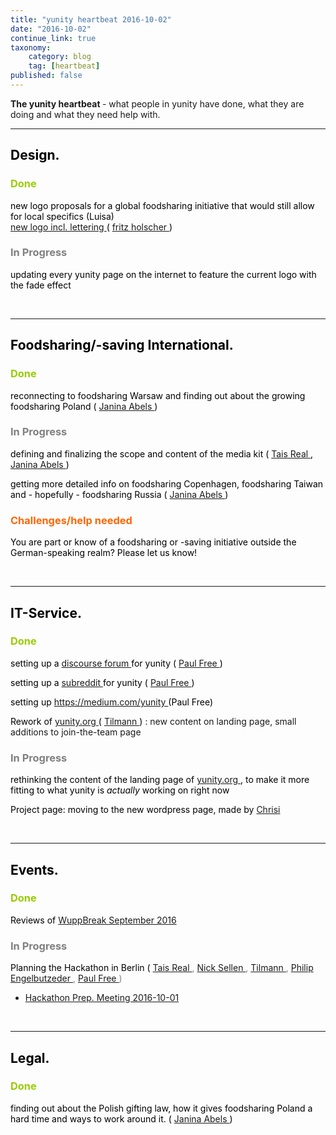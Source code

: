 ```yaml
---
title: "yunity heartbeat 2016-10-02"
date: "2016-10-02"
continue_link: true
taxonomy:
    category: blog
    tag: [heartbeat]
published: false
---
```


<div class="wiki-content">
 <div style="margin-left: 0.0px;">
  <p>
   <strong>
    The yunity heartbeat
   </strong>
   - what people in yunity have done, what they are doing and what they need help with.
  </p>
  <hr/>
 </div>
 <h2 id="yunityheartbeat2016-10-02-Design.">
  <span style="color: rgb(0,0,0);">
   <strong>
    Design.
   </strong>
  </span>
 </h2>
 <h3 id="yunityheartbeat2016-10-02-Done">
  <span style="color: rgb(0,0,0);">
   <span style="color: rgb(153,204,0);">
    Done
   </span>
  </span>
 </h3>
 <p>
  <span style="color: rgb(0,0,0);">
   new logo proposals for a global foodsharing initiative that would still allow for local specifics (Luisa)
   <br/>
   <a class="external-link" href="http://yunity.trydiscourse.com/t/design-ideas-for-yunity/66" rel="nofollow">
    new logo incl. lettering
   </a>
   (
   <a class="confluence-userlink user-mention" data-base-url="https://yunity.atlassian.net/wiki" data-linked-resource-id="31391745" data-linked-resource-type="userinfo" data-linked-resource-version="1" data-username="fritz" href="https://yunity.atlassian.net/wiki/display/~fritz">
    fritz holscher
   </a>
   )
   <br/>
  </span>
 </p>
 <h3 id="yunityheartbeat2016-10-02-InProgress">
  <span style="color: rgb(128,128,128);">
   In Progress
  </span>
 </h3>
 <p>
  <span style="color: rgb(0,0,0);">
   updating every yunity page on the internet to feature the current logo with the fade effect
   <br/>
  </span>
 </p>
 <p>
  <span style="color: rgb(0,0,0);">
   <br/>
  </span>
 </p>
 <hr/>
 <h2 id="yunityheartbeat2016-10-02-Foodsharing/-savingInternational.">
  <span style="color: rgb(0,0,0);">
   <strong>
    Foodsharing/-saving International.
   </strong>
  </span>
 </h2>
 <h3 id="yunityheartbeat2016-10-02-Done.1">
  <span style="color: rgb(0,0,0);">
   <span style="color: rgb(153,204,0);">
    Done
   </span>
  </span>
 </h3>
 <p>
  <span style="color: rgb(0,0,0);">
   reconnecting to foodsharing Warsaw and finding out about the growing foodsharing Poland (
   <a class="confluence-userlink user-mention" data-base-url="https://yunity.atlassian.net/wiki" data-linked-resource-id="4227489" data-linked-resource-type="userinfo" data-linked-resource-version="2" data-username="Janina" href="https://yunity.atlassian.net/wiki/display/~Janina">
    Janina Abels
   </a>
   )
  </span>
 </p>
 <h3 id="yunityheartbeat2016-10-02-InProgress.1">
  <span style="color: rgb(128,128,128);">
   In Progress
  </span>
 </h3>
 <p>
  <span style="color: rgb(0,0,0);">
   defining and finalizing the scope and content of the media kit (
   <a class="confluence-userlink user-mention" data-base-url="https://yunity.atlassian.net/wiki" data-linked-resource-id="4227353" data-linked-resource-type="userinfo" data-linked-resource-version="2" data-username="Tais" href="https://yunity.atlassian.net/wiki/display/~Tais">
    Tais Real
   </a>
   ,
   <a class="confluence-userlink user-mention" data-base-url="https://yunity.atlassian.net/wiki" data-linked-resource-id="4227489" data-linked-resource-type="userinfo" data-linked-resource-version="2" data-username="Janina" href="https://yunity.atlassian.net/wiki/display/~Janina">
    Janina Abels
   </a>
   )
  </span>
 </p>
 <p>
  <span style="color: rgb(0,0,0);">
   getting more detailed info on foodsharing Copenhagen, foodsharing Taiwan and - hopefully - foodsharing Russia (
   <a class="confluence-userlink user-mention" data-base-url="https://yunity.atlassian.net/wiki" data-linked-resource-id="4227489" data-linked-resource-type="userinfo" data-linked-resource-version="2" data-username="Janina" href="https://yunity.atlassian.net/wiki/display/~Janina">
    Janina Abels
   </a>
   )
  </span>
 </p>
 <h3 id="yunityheartbeat2016-10-02-Challenges/helpneeded">
  <span style="color: rgb(255,102,0);">
   Challenges/help needed
  </span>
 </h3>
 <p>
  <span style="color: rgb(0,0,0);">
   <span style="color: rgb(0,0,0);">
    You are part or know of a foodsharing or -saving initiative outside the German-speaking realm? Please let us know!
   </span>
   <strong>
    <br/>
   </strong>
  </span>
 </p>
 <p>
  <span style="color: rgb(0,0,0);">
   <span style="color: rgb(0,0,0);">
    <br/>
   </span>
  </span>
 </p>
 <hr/>
 <h2 id="yunityheartbeat2016-10-02-IT-Service.">
  <span style="color: rgb(0,0,0);">
   <strong>
    IT-Service.
   </strong>
  </span>
 </h2>
 <h3 id="yunityheartbeat2016-10-02-Done.2">
  <span style="color: rgb(0,0,0);">
   <span style="color: rgb(153,204,0);">
    Done
   </span>
  </span>
 </h3>
 <p>
  <span style="color: rgb(0,0,0);">
   setting up a
   <a class="external-link" href="http://yunity.trydiscourse.com/" rel="nofollow">
    discourse forum
   </a>
   for yunity (
   <a class="confluence-userlink user-mention" data-base-url="https://yunity.atlassian.net/wiki" data-linked-resource-id="5177885" data-linked-resource-type="userinfo" data-linked-resource-version="2" data-username="Paul Free" href="https://yunity.atlassian.net/wiki/display/~Paul+Free">
    Paul Free
   </a>
   )
  </span>
 </p>
 <p>
  <span style="color: rgb(0,0,0);">
   setting up a
   <a class="external-link" href="https://www.reddit.com/r/yunity" rel="nofollow">
    subreddit
   </a>
   for yunity (
   <a class="confluence-userlink user-mention" data-base-url="https://yunity.atlassian.net/wiki" data-linked-resource-id="5177885" data-linked-resource-type="userinfo" data-linked-resource-version="2" data-username="Paul Free" href="https://yunity.atlassian.net/wiki/display/~Paul+Free">
    Paul Free
   </a>
   )
  </span>
 </p>
 <p>
  <span style="color: rgb(0,0,0);">
   setting up
   <a class="external-link" href="https://medium.com/yunity" rel="nofollow">
    https://medium.com/yunity
   </a>
   (Paul Free)
  </span>
 </p>
 <p>
  <span style="color: rgb(0,0,0);">
   Rework of
   <a class="external-link" href="http://yunity.org" rel="nofollow">
    yunity.org
   </a>
   (
   <a class="confluence-userlink user-mention" data-base-url="https://yunity.atlassian.net/wiki" data-linked-resource-id="4227118" data-linked-resource-type="userinfo" data-linked-resource-version="3" data-username="tiltec" href="https://yunity.atlassian.net/wiki/display/~tiltec">
    Tilmann
   </a>
   )
  </span>
  : new content on landing page, small additions to join-the-team page
  <br/>
 </p>
 <h3 id="yunityheartbeat2016-10-02-InProgress.2">
  <span style="color: rgb(128,128,128);">
   In Progress
  </span>
 </h3>
 <p>
  <span style="color: rgb(0,0,0);">
   rethinking the content of the landing page of
   <a class="external-link" href="http://yunity.org" rel="nofollow">
    yunity.org
   </a>
   , to make it more fitting to what yunity is
   <em>
    actually
   </em>
   working on right now
  </span>
 </p>
 <p>
  <span style="color: rgb(0,0,0);">
   Project page: moving to the new wordpress page, made by
   <a class="confluence-userlink user-mention" data-base-url="https://yunity.atlassian.net/wiki" data-linked-resource-id="32440366" data-linked-resource-type="userinfo" data-linked-resource-version="2" data-username="Chrisi" href="https://yunity.atlassian.net/wiki/display/~Chrisi">
    Chrisi
   </a>
  </span>
 </p>
 <p>
  <br/>
 </p>
 <hr/>
 <h2 id="yunityheartbeat2016-10-02-Events.">
  <span style="color: rgb(0,0,0);">
   <strong>
    Events.
   </strong>
  </span>
 </h2>
 <h3 id="yunityheartbeat2016-10-02-Done.3">
  <span style="color: rgb(0,0,0);">
   <span style="color: rgb(153,204,0);">
    Done
   </span>
  </span>
 </h3>
 <p>
  <span style="color: rgb(0,0,0);">
   Reviews of
   <a href="https://yunity.atlassian.net/wiki/display/YUN/WuppBreak+September+2016" rel="nofollow">
    WuppBreak September 2016
   </a>
   <br/>
  </span>
 </p>
 <h3 id="yunityheartbeat2016-10-02-InProgress.3">
  <span style="color: rgb(128,128,128);">
   In Progress
  </span>
 </h3>
 <p>
  <span style="color: rgb(128,128,128);">
   <span style="color: rgb(0,0,0);">
    Planning the Hackathon in Berlin (
   </span>
   <span style="color: rgb(128,128,128);">
    <a class="confluence-userlink user-mention" data-base-url="https://yunity.atlassian.net/wiki" data-linked-resource-id="4227353" data-linked-resource-type="userinfo" data-linked-resource-version="2" data-username="Tais" href="https://yunity.atlassian.net/wiki/display/~Tais">
     Tais Real
    </a>
    ,
    <a class="confluence-userlink user-mention" data-base-url="https://yunity.atlassian.net/wiki" data-linked-resource-id="917513" data-linked-resource-type="userinfo" data-linked-resource-version="3" data-username="nicksellen" href="https://yunity.atlassian.net/wiki/display/~nicksellen">
     Nick Sellen
    </a>
    ,
    <a class="confluence-userlink user-mention" data-base-url="https://yunity.atlassian.net/wiki" data-linked-resource-id="4227118" data-linked-resource-type="userinfo" data-linked-resource-version="3" data-username="tiltec" href="https://yunity.atlassian.net/wiki/display/~tiltec">
     Tilmann
    </a>
    ,
    <a class="confluence-userlink user-mention" data-base-url="https://yunity.atlassian.net/wiki" data-linked-resource-id="2162705" data-linked-resource-type="userinfo" data-linked-resource-version="1" data-username="Philip" href="https://yunity.atlassian.net/wiki/display/~Philip">
     Philip Engelbutzeder
    </a>
    ,
    <a class="confluence-userlink user-mention" data-base-url="https://yunity.atlassian.net/wiki" data-linked-resource-id="5177885" data-linked-resource-type="userinfo" data-linked-resource-version="2" data-username="Paul Free" href="https://yunity.atlassian.net/wiki/display/~Paul+Free">
     Paul Free
    </a>
    )
   </span>
  </span>
 </p>
 <ul>
  <li>
   <span style="color: rgb(128,128,128);">
    <a href="https://yunity.atlassian.net/wiki/display/YUN/Hackathon+Prep.+Meeting+2016-10-01" rel="nofollow">
     Hackathon Prep. Meeting 2016-10-01
    </a>
   </span>
   <span style="color: rgb(255,102,0);">
    <br/>
   </span>
  </li>
 </ul>
 <p>
  <span style="color: rgb(0,0,0);">
   <br/>
  </span>
 </p>
 <hr/>
 <h2 id="yunityheartbeat2016-10-02-Legal.">
  <span style="color: rgb(0,0,0);">
   <strong>
    Legal.
   </strong>
  </span>
 </h2>
 <h3 id="yunityheartbeat2016-10-02-Done.4">
  <span style="color: rgb(0,0,0);">
   <span style="color: rgb(153,204,0);">
    Done
   </span>
  </span>
 </h3>
 <p>
  <span style="color: rgb(0,0,0);">
   finding out about the Polish gifting law, how it gives foodsharing Poland a hard time and ways to work around it. (
   <a class="confluence-userlink user-mention" data-base-url="https://yunity.atlassian.net/wiki" data-linked-resource-id="4227489" data-linked-resource-type="userinfo" data-linked-resource-version="2" data-username="Janina" href="https://yunity.atlassian.net/wiki/display/~Janina">
    Janina Abels
   </a>
   )
  </span>
 </p>
</div>
